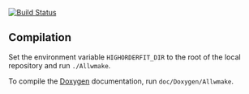 [![Build Status](https://travis-ci.org/AtmosFOAM/highOrderFit.svg?branch=master)](https://travis-ci.org/AtmosFOAM/highOrderFit)

## Compilation

Set the environment variable `HIGHORDERFIT_DIR` to the root of the local repository and run `./Allwmake`.

To compile the [Doxygen](https://www.doxygen.org/) documentation, run `doc/Doxygen/Allwmake`.
